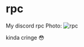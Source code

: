 # rpc
My discord rpc 
Photo:
<img src="https://pls.remove-your.clothing/a63aff2.jpg" alt="rpc">

kinda cringe 😳
